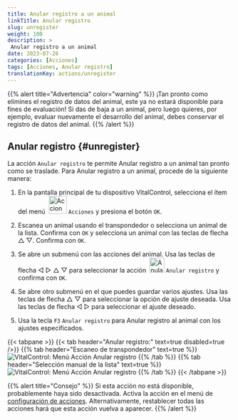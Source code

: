 ```yaml
---
title: Anular registro a un animal
linkTitle: Anular registro
slug: unregister
weight: 100
description: >
 Anular registro a un animal
date: 2023-07-26
categories: [Acciones]
tags: [Acciones, Anular registro]
translationKey: actions/unregister
---
```

{{% alert title="Advertencia" color="warning" %}}
¡Tan pronto como elimines el registro de datos del animal, este ya no estará disponible para fines de evaluación! Si das de baja a un animal, pero luego quieres, por ejemplo, evaluar nuevamente el desarrollo del animal, debes conservar el registro de datos del animal.
{{% /alert %}}

## Anular registro {#unregister}

La acción `Anular registro` te permite Anular registro a un animal tan pronto como se traslade. Para Anular registro a un animal, procede de la siguiente manera:

1. En la pantalla principal de tu dispositivo VitalControl, selecciona el ítem del menú &nbsp;<img src="/icons/actions.svg" width="40" align="bottom" alt="Acciones" /> `Acciones` y presiona el botón `OK`.

2. Escanea un animal usando el transpondedor o selecciona un animal de la lista. Confirma con `OK` y selecciona un animal con las teclas de flecha △ ▽. Confirma con `OK`.

3. Se abre un submenú con las acciones del animal. Usa las teclas de flecha ◁ ▷ △ ▽ para seleccionar la acción &nbsp;<img src="/icons/actions/unregister.svg" width="33" align="bottom" alt="Anular registro" /> `Anular registro` y confirma con `OK`.

4. Se abre otro submenú en el que puedes guardar varios ajustes. Usa las teclas de flecha △ ▽ para seleccionar la opción de ajuste deseada. Usa las teclas de flecha ◁ ▷ para seleccionar el ajuste deseado.

5. Usa la tecla `F3` `Anular registro` para Anular registro al animal con los ajustes especificados.

{{< tabpane >}}
{{< tab header="Anular registro:" text=true disabled=true />}}
{{% tab header="Escaneo de transpondedor" text=true %}}
![VitalControl: Menú Acción Anular registro](../images/unregister-scan.png "Anular registro a un animal")
{{% /tab %}}
{{% tab header="Selección manual de la lista" text=true %}}
![VitalControl: Menú Acción Anular registro](../images/unregister.png "Anular registro a un animal")
{{% /tab %}}
{{< /tabpane >}}


{{% alert title="Consejo" %}}
Si esta acción no está disponible, probablemente haya sido desactivada. Activa la acción en el menú de [configuración de acciones](/es/docs/actions/setting/). Alternativamente, restablecer todas las acciones hará que esta acción vuelva a aparecer.
{{% /alert %}}
